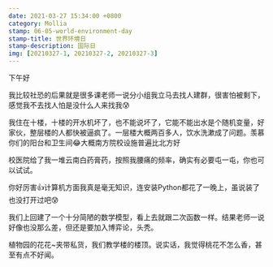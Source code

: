 ```yaml
---
date: 2021-03-27 15:34:00 +0800
category: Mollia
stamp: 06-05-world-environment-day
stamp-title: 世界环境日
stamp-description: 国际日
img: [20210327-1, 20210327-2, 20210327-3]
---
```



下午好

我比较社恐的后果就是很多课老师一说分小组我立马去找人建群，很害怕被剩下，感觉我不去找人怕是没什么人来找我😰

我住在十楼，十楼的开水机坏了，也不能说坏了，它能不能出水是个随机变量，好家伙，整层楼的人都快被逼疯了。一层楼大概两百多人，饮水洗漱成了问题。羡慕你们的阳台和卫生间😂大概南方院校设施普遍比北方好

校医院给了我一堆云南白药膏药，按照我腰痛的频率，确实有必要屯一屯，你也可以试试。

你好厉害👍计算机方面我真是毫无知识，连安装Python都花了一晚上，虽说装了也没打开过吧😰

我们上回建了一个十分简陋的数学模型，看上去就跟二次函数一样。结果老师一说好像也没那么差，但还是要加入博弈论，头秃。

植物园的花花~夹带私货，我们教学楼的楼顶。说实话，我觉得桃花不怎么香，甚至有点不好闻。
